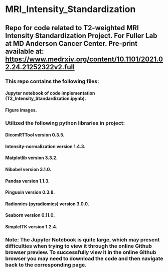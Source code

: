 # MRI_Intensity_Standardization

## Repo for code related to T2-weighted MRI Intensity Standardization Project. For Fuller Lab at MD Anderson Cancer Center. Pre-print available at: https://www.medrxiv.org/content/10.1101/2021.02.24.21252322v2.full <br>

### This repo contains the following files: <br>
#### Jupyter notebook of code implementation (T2_Intensity_Standardization.ipynb). <br>
#### Figure images. <br>

### Utilized the following python libraries in project: <br>
#### DicomRTTool version 0.3.5. <br>
#### Intensity-normalization version 1.4.3.<br>
#### Matplotlib version 3.3.2.<br>
#### Nibabel version 3.1.0.<br>
#### Pandas version 1.1.3. <br>
#### Pinguoin version 0.3.8. <br>
#### Radiomics (pyradiomics) version 3.0.0. <br>
#### Seaborn version 0.11.0. <br>
#### SimpleITK version 1.2.4. <br>

### Note: The Jupyter Notebook is quite large, which may present difficulties when trying to view it through the online Github browser preview. To successfully view it in the online Github browser you may need to download the code and then navigate back to the corresponding page.  
